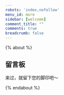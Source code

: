 ```yaml
---
robots: 'index,nofollow'
menu_id: more
sidebar: [welcome]
comment_title: ""
comments: true
breadcrumb: false
---
```


{% about %}

## 留言板

来过，就留下您的脚印吧～

{% endabout %}
